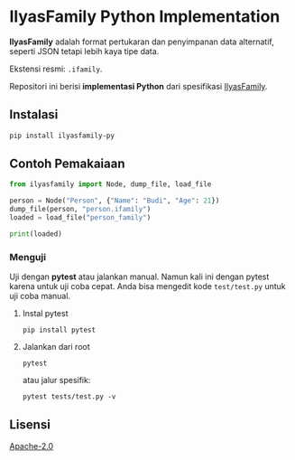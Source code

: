 # IlyasFamily Python Implementation
**IlyasFamily** adalah format pertukaran dan penyimpanan data alternatif, seperti JSON tetapi lebih kaya tipe data.

Ekstensi resmi: `.ifamily`.

Repositori ini berisi **implementasi Python** dari spesifikasi [IlyasFamily](https://github.com/aflacake/ilyasfamily-spec).

## Instalasi
```bash
pip install ilyasfamily-py
```

## Contoh Pemakaiaan
```python
from ilyasfamily import Node, dump_file, load_file

person = Node("Person", {"Name": "Budi", "Age": 21})
dump_file(person, "person.ifamily")
loaded = load_file("person_family")

print(loaded)
```

### Menguji
Uji dengan **pytest** atau jalankan manual. Namun kali ini dengan pytest karena untuk uji coba cepat. Anda bisa mengedit kode `test/test.py` untuk uji coba manual.
1. Instal pytest
   ```
   pip install pytest
   ```
2. Jalankan dari root
   ```
   pytest
   ```
   atau jalur spesifik:
   ```
   pytest tests/test.py -v
   ```

## Lisensi
[Apache-2.0](https://github.com/aflacake/ilyasfamily-py/?tab=Apache-2.0-1-ov-file)
